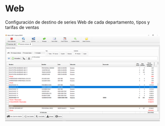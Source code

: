 # Web

Configuración de destino de series Web de cada departamento, tipos y tarifas de ventas

![](../../../.gitbook/assets/image%20%28336%29.png)

